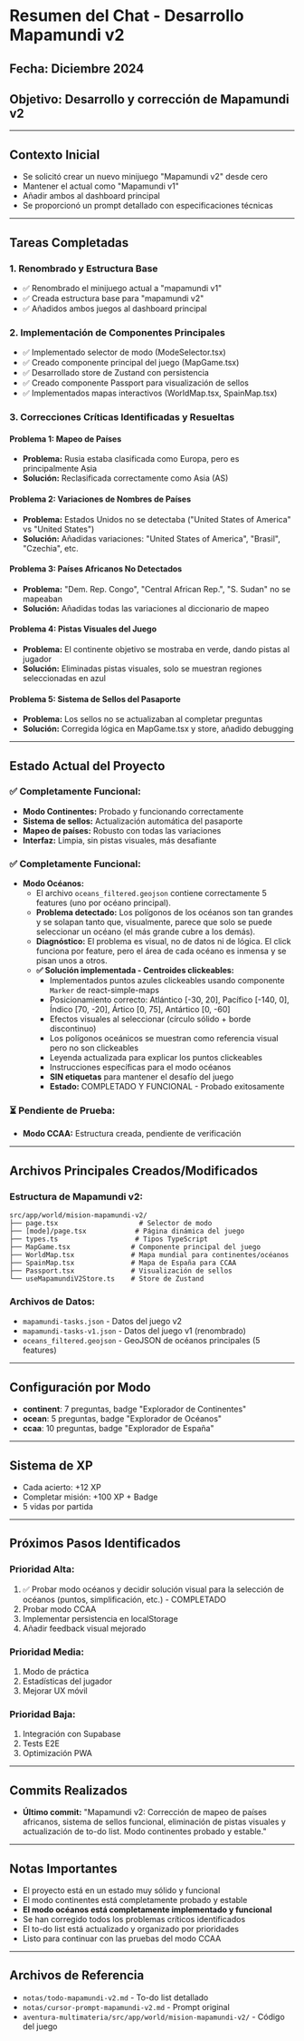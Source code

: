 # Resumen del Chat - Desarrollo Mapamundi v2

## **Fecha:** Diciembre 2024
## **Objetivo:** Desarrollo y corrección de Mapamundi v2

---

## **Contexto Inicial**
- Se solicitó crear un nuevo minijuego "Mapamundi v2" desde cero
- Mantener el actual como "Mapamundi v1" 
- Añadir ambos al dashboard principal
- Se proporcionó un prompt detallado con especificaciones técnicas

---

## **Tareas Completadas**

### **1. Renombrado y Estructura Base**
- ✅ Renombrado el minijuego actual a "mapamundi v1"
- ✅ Creada estructura base para "mapamundi v2"
- ✅ Añadidos ambos juegos al dashboard principal

### **2. Implementación de Componentes Principales**
- ✅ Implementado selector de modo (ModeSelector.tsx)
- ✅ Creado componente principal del juego (MapGame.tsx)
- ✅ Desarrollado store de Zustand con persistencia
- ✅ Creado componente Passport para visualización de sellos
- ✅ Implementados mapas interactivos (WorldMap.tsx, SpainMap.tsx)

### **3. Correcciones Críticas Identificadas y Resueltas**

#### **Problema 1: Mapeo de Países**
- **Problema:** Rusia estaba clasificada como Europa, pero es principalmente Asia
- **Solución:** Reclasificada correctamente como Asia (AS)

#### **Problema 2: Variaciones de Nombres de Países**
- **Problema:** Estados Unidos no se detectaba ("United States of America" vs "United States")
- **Solución:** Añadidas variaciones: "United States of America", "Brasil", "Czechia", etc.

#### **Problema 3: Países Africanos No Detectados**
- **Problema:** "Dem. Rep. Congo", "Central African Rep.", "S. Sudan" no se mapeaban
- **Solución:** Añadidas todas las variaciones al diccionario de mapeo

#### **Problema 4: Pistas Visuales del Juego**
- **Problema:** El continente objetivo se mostraba en verde, dando pistas al jugador
- **Solución:** Eliminadas pistas visuales, solo se muestran regiones seleccionadas en azul

#### **Problema 5: Sistema de Sellos del Pasaporte**
- **Problema:** Los sellos no se actualizaban al completar preguntas
- **Solución:** Corregida lógica en MapGame.tsx y store, añadido debugging

---

## **Estado Actual del Proyecto**

### **✅ Completamente Funcional:**
- **Modo Continentes:** Probado y funcionando correctamente
- **Sistema de sellos:** Actualización automática del pasaporte
- **Mapeo de países:** Robusto con todas las variaciones
- **Interfaz:** Limpia, sin pistas visuales, más desafiante

### **✅ Completamente Funcional:**
- **Modo Océanos:**
  - El archivo `oceans_filtered.geojson` contiene correctamente 5 features (uno por océano principal).
  - **Problema detectado:** Los polígonos de los océanos son tan grandes y se solapan tanto que, visualmente, parece que solo se puede seleccionar un océano (el más grande cubre a los demás).
  - **Diagnóstico:** El problema es visual, no de datos ni de lógica. El click funciona por feature, pero el área de cada océano es inmensa y se pisan unos a otros.
  - **✅ Solución implementada - Centroides clickeables:**
    - Implementados puntos azules clickeables usando componente `Marker` de react-simple-maps
    - Posicionamiento correcto: Atlántico [-30, 20], Pacífico [-140, 0], Índico [70, -20], Ártico [0, 75], Antártico [0, -60]
    - Efectos visuales al seleccionar (círculo sólido + borde discontinuo)
    - Los polígonos oceánicos se muestran como referencia visual pero no son clickeables
    - Leyenda actualizada para explicar los puntos clickeables
    - Instrucciones específicas para el modo océanos
    - **SIN etiquetas** para mantener el desafío del juego
    - **Estado:** COMPLETADO Y FUNCIONAL - Probado exitosamente

### **⏳ Pendiente de Prueba:**
- **Modo CCAA:** Estructura creada, pendiente de verificación

---

## **Archivos Principales Creados/Modificados**

### **Estructura de Mapamundi v2:**
```
src/app/world/mision-mapamundi-v2/
├── page.tsx                    # Selector de modo
├── [mode]/page.tsx            # Página dinámica del juego
├── types.ts                   # Tipos TypeScript
├── MapGame.tsx               # Componente principal del juego
├── WorldMap.tsx              # Mapa mundial para continentes/océanos
├── SpainMap.tsx              # Mapa de España para CCAA
├── Passport.tsx              # Visualización de sellos
└── useMapamundiV2Store.ts    # Store de Zustand
```

### **Archivos de Datos:**
- `mapamundi-tasks.json` - Datos del juego v2
- `mapamundi-tasks-v1.json` - Datos del juego v1 (renombrado)
- `oceans_filtered.geojson` - GeoJSON de océanos principales (5 features)

---

## **Configuración por Modo**
- **continent**: 7 preguntas, badge "Explorador de Continentes"
- **ocean**: 5 preguntas, badge "Explorador de Océanos"  
- **ccaa**: 10 preguntas, badge "Explorador de España"

---

## **Sistema de XP**
- Cada acierto: +12 XP
- Completar misión: +100 XP + Badge
- 5 vidas por partida

---

## **Próximos Pasos Identificados**

### **Prioridad Alta:**
1. ✅ Probar modo océanos y decidir solución visual para la selección de océanos (puntos, simplificación, etc.) - COMPLETADO
2. Probar modo CCAA
3. Implementar persistencia en localStorage
4. Añadir feedback visual mejorado

### **Prioridad Media:**
1. Modo de práctica
2. Estadísticas del jugador
3. Mejorar UX móvil

### **Prioridad Baja:**
1. Integración con Supabase
2. Tests E2E
3. Optimización PWA

---

## **Commits Realizados**
- **Último commit:** "Mapamundi v2: Corrección de mapeo de países africanos, sistema de sellos funcional, eliminación de pistas visuales y actualización de to-do list. Modo continentes probado y estable."

---

## **Notas Importantes**
- El proyecto está en un estado muy sólido y funcional
- El modo continentes está completamente probado y estable
- **El modo océanos está completamente implementado y funcional**
- Se han corregido todos los problemas críticos identificados
- El to-do list está actualizado y organizado por prioridades
- Listo para continuar con las pruebas del modo CCAA

---

## **Archivos de Referencia**
- `notas/todo-mapamundi-v2.md` - To-do list detallado
- `notas/cursor-prompt-mapamundi-v2.md` - Prompt original
- `aventura-multimateria/src/app/world/mision-mapamundi-v2/` - Código del juego 